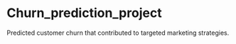 # Churn_prediction_project
Predicted customer churn that contributed to targeted marketing strategies. 
